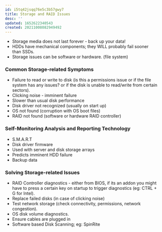 ```yaml
---
id: i5tq42jsqq76e5c3b57gwy7
title: Storage and RAID Issues
desc: ''
updated: 1652622340543
created: 20211008082949492
---
```


- Storage media does not last forever - back up your data\!
- HDDs have mechanical components; they WILL probably fail sooner than SSDs.
- Storage issues can be software or hardware. (file system)

### Common Storage-related Symptoms

- Failure to read or write to disk (is this a permissions issue or if the file system has any issues? or if the disk is unable to read/write from certain sectors).
- Clicking noise - imminent failure
- Slower than usual disk performance
- Disk driver not recognized (usually on start up)
- OS not found (corruption with OS boot files)
- RAID not found (software or hardware RAID controller)

### Self-Monitoring Analysis and Reporting Technology

- S.M.A.R.T
- Disk driver firmware
- Used with server and disk storage arrays
- Predicts imminent HDD failure
- Backup data

### Solving Storage-related Issues

- RAID Controller diagnostics - either from BIOS, if its an addon you might have to press a certain key on startup to trigger diagnostics (eg: CTRL + G for Intel).
- Replace failed disks (in case of clicking noise)
- Test network storage (check connectivity, permissions, network congestion).
- OS disk volume diagnostics.
- Ensure cables are plugged in
- Software based Disk Scanning; eg: SpinRite
